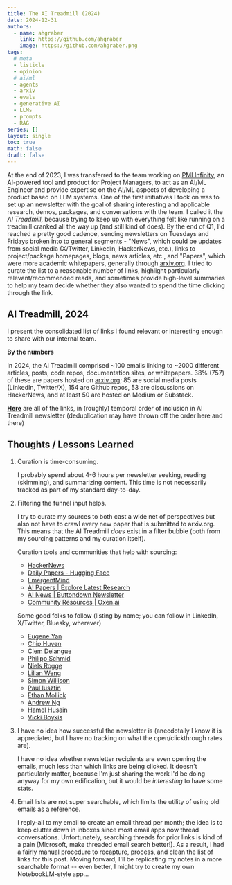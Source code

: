 ```yaml
---
title: The AI Treadmill (2024)
date: 2024-12-31
authors:
  - name: ahgraber
    link: https://github.com/ahgraber
    image: https://github.com/ahgraber.png
tags:
  # meta
  - listicle
  - opinion
  # ai/ml
  - agents
  - arxiv
  - evals
  - generative AI
  - LLMs
  - prompts
  - RAG
series: []
layout: single
toc: true
math: false
draft: false
---
```


At the end of 2023, I was transferred to the team working on [PMI Infinity](https://www.pmi.org/infinity), an AI-powered tool and product for Project Managers,
to act as an AI/ML Engineer and provide expertise on the AI/ML aspects of developing a product based on LLM systems.
One of the first initiatives I took on was to set up an newsletter with the goal of sharing interesting and applicable research, demos, packages, and conversations with the team.
I called it the _AI Treadmill_, because trying to keep up with everything felt like running on a treadmill cranked all the way up (and still kind of does).
By the end of Q1, I'd reached a pretty good cadence, sending newsletters on Tuesdays and Fridays broken into to general segments -
"News", which could be updates from social media (X/Twitter, LinkedIn, HackerNews, etc.), links to project/package homepages, blogs, news articles, etc.,
and "Papers", which were more academic whitepapers, generally through [arxiv.org](https://arxiv.org/list/cs.AI/recent).
I tried to curate the list to a reasonable number of links, highlight particularly relevant/recommended reads,
and sometimes provide high-level summaries to help my team decide whether they also wanted to spend the time clicking through the link.

## AI Treadmill, 2024

I present the consolidated list of links I found relevant or interesting enough to share with our internal team.

**By the numbers** <!-- markdownlint-disable-line MD036 -->

In 2024, the AI Treadmill comprised ~100 emails linking to ~2000 different articles, posts, code repos, documentation sites, or whitepapers.
38% (757) of these are papers hosted on [arxiv.org](https://arxiv.org); 85 are social media posts (LinkedIn, Twitter/X), 154 are Github repos, 53 are discussions on HackerNews, and at least 50 are hosted on Medium or Substack.

[**Here**](./treadmill_2024.csv) are all of the links, in (roughly) temporal order of inclusion in AI Treadmill newsletter (deduplication may have thrown off the order here and there)

## Thoughts / Lessons Learned

1. Curation is time-consuming.

   I probably spend about 4-6 hours per newsletter seeking, reading (skimming), and summarizing content.
   This time is not necessarily tracked as part of my standard day-to-day.

2. Filtering the funnel input helps.

   I try to curate my sources to both cast a wide net of perspectives but also not have to crawl every new paper that is submitted to arxiv.org.
   This means that the AI Treadmill _does_ exist in a filter bubble (both from my sourcing patterns and my curation itself).

   Curation tools and communities that help with sourcing:

   - [HackerNews](https://news.ycombinator.com)
   - [Daily Papers - Hugging Face](https://huggingface.co/papers)
   - [EmergentMind](https://www.emergentmind.com)
   - [AI Papers | Explore Latest Research](https://www.aimodels.fyi/papers?search=&selectedTimeRange=thisWeek&page=1)
   - [AI News | Buttondown Newsletter](https://buttondown.com/ainews)
   - [Community Resources | Oxen.ai](https://www.oxen.ai/community)

   Some good folks to follow (listing by name; you can follow in LinkedIn, X/Twitter, Bluesky, wherever)

   - [Eugene Yan](https://eugeneyan.com/)
   - [Chip Huyen](https://huyenchip.com/)
   - [Clem Delangue](https://huggingface.co/clem)
   - [Philipp Schmid](https://www.philschmid.de/)
   - [Niels Rogge](https://huggingface.co/nielsr)
   - [Lilian Weng](https://lilianweng.github.io/)
   - [Simon Willison](https://simonwillison.net/)
   - [Paul Iusztin](https://www.pauliusztin.me/)
   - [Ethan Mollick](https://mgmt.wharton.upenn.edu/profile/emollick/)
   - [Andrew Ng](https://www.andrewng.org/)
   - [Hamel Husain](https://hamel.dev/)
   - [Vicki Boykis](https://vickiboykis.com/)

3. I have no idea how successful the newsletter is (anecdotally I know it is appreciated, but I have no tracking on what the open/clickthrough rates are).

   I have no idea whether newsletter recipients are even opening the emails, much less than which links are being clicked.
   It doesn't particularly matter, because I'm just sharing the work I'd be doing anyway for my own edification, but it would be _interesting_ to have some stats.

4. Email lists are not super searchable, which limits the utility of using old emails as a reference.

   I reply-all to my email to create an email thread per month; the idea is to keep clutter down in inboxes since most email apps now thread conversations.
   Unfortunately, searching threads for prior links is kind of a pain (Microsoft, make threaded email search better!).
   As a result, I had a fairly manual procedure to recapture, process, and clean the list of links for this post.
   Moving forward, I'll be replicating my notes in a more searchable format -- even better, I might try to create my own NotebookLM-style app...
